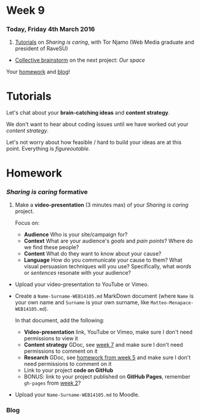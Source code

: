 # Week 9

### Today, Friday 4th March 2016

1. [Tutorials](#tutorials) on *Sharing is caring*, with Tor Njamo (Web Media graduate and president of RaveSU)
* [Collective brainstorm](#our-space) on the next project: *Our space* 

Your [homework](#homework) and [blog](#blog)!


# Tutorials

Let's chat about your **brain-catching ideas** and **content strategy**.

We don't want to hear about coding issues until we have worked out your *content strategy*.

Let's not worry about how feasible / hard to build your ideas are at this point. Everything is *figureoutable*.


# Homework

### *Sharing is caring* formative

1. Make a **video-presentation** (3 minutes max) of your *Sharing is caring* project.

	Focus on:
	
	* **Audience** Who is your site/campaign for?
	* **Context** What are your audience's *goals* and *pain points*? Where do we find these people? 
	* **Content** What do they want to know about your cause?
	* **Language** How do you communicate your cause to them? What visual persuasion techniques will you use? Specifically, what *words* or *sentences* resonate with your audience?
* Upload your video-presentation to YouTube or Vimeo.
* Create a `Name-Surname-WEB14105.md` MarkDown document (where `Name` is your own name and `Surname` is your own surname, like `Matteo-Menapace-WEB14105.md`).

	In that document, add the following:
	
	* **Video-presentation** link, YouTube or Vimeo, make sure I don't need permissions to view it
	* **Content strategy** GDoc, see [week 7](../07#your-turn) and make sure I don't need permissions to comment on it
	* **Research** GDoc, see [homework from week 5](../05#sharing-is-caring-1) and make sure I don't need permissions to comment on it
	* Link to your project **code on GitHub**
	* BONUS: link to your project published on **GitHub Pages**, remember `gh-pages` from [week 2](../02#publishing-on-github-pages)?
* Upload your `Name-Surname-WEB14105.md` to Moodle.

### Blog